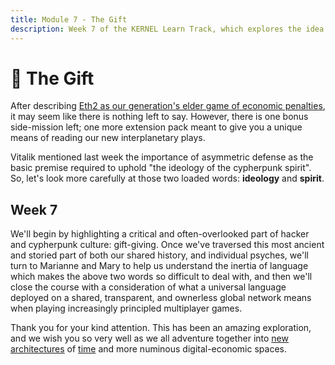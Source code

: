 ```yaml
---
title: Module 7 - The Gift
description: Week 7 of the KERNEL Learn Track, which explores the idea of gift-giving and its relationship to interplanetary-scale principled games played in languages which approach the perfect.
---
```


# 🎁 The Gift

After describing [Eth2 as our generation's elder game of economic penalties](../module-6/serenity/), it may seem like there is nothing left to say. However, there is one bonus side-mission left; one more extension pack meant to give you a unique means of reading our new interplanetary plays.

Vitalik mentioned last week the importance of asymmetric defense as the basic premise required to uphold "the ideology of the cypherpunk spirit". So, let's look more carefully at those two loaded words: **ideology** and **spirit**.

## Week 7

We'll begin by highlighting a critical and often-overlooked part of hacker and cypherpunk culture: gift-giving. Once we've traversed this most ancient and storied part of both our shared history, and individual psyches, we'll turn to Marianne and Mary to help us understand the inertia of language which makes the above two words so difficult to deal with, and then we'll close the course with a consideration of what a universal language deployed on a shared, transparent, and ownerless global network means when playing increasingly principled multiplayer games.

Thank you for your kind attention. This has been an amazing exploration, and we wish you so very well as we all adventure together into [new architectures](../module-4/the-garden/#shared-realities) of [time](../module-3/time/) and more numinous digital-economic spaces.